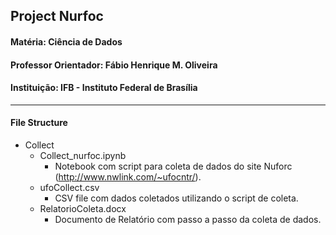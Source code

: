 ## Project Nurfoc
#### Matéria: Ciência de Dados
#### Professor Orientador: Fábio Henrique M. Oliveira
#### Instituição: IFB - Instituto Federal de Brasília
---
#### File Structure
- Collect
	- Collect_nurfoc.ipynb
		* Notebook com script para coleta de dados do site Nuforc (http://www.nwlink.com/~ufocntr/).
	- ufoCollect.csv
		* CSV file com dados coletados utilizando o script de coleta.
	- RelatorioColeta.docx
		* Documento de Relatório com passo a passo da coleta de dados.
